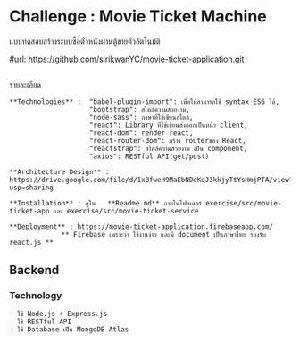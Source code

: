 ﻿# Challenge : Movie Ticket Machine

แบบทดสอบสร้างระบบซื้อตั๋วหนังผ่านตู้ขายตั๋วอัตโนมัติ

#url: https://github.com/sirikwanYC/movie-ticket-application.git

## 
รายละเอียด

	**Technologies** :  "babel-plugin-import": เพื่อให้สามารถใช้ syntax ES6 ได้,
    					"bootstrap": สไตล์ความสวยงาม,
    					"node-sass": ภาษาที่ใช้เขียนสไตล์,
    					"react": Library ที่ใช้เขียนส่งออกเป็นหน้า client,
    					"react-dom": render react,
    					"react-router-dom": สร้าง routerของ React,
    					"reactstrap": สไตล์ความสวยงาม เป็น component,
						"axios": RESTful API(get/post) 
   
	**Architecture Design** : https://drive.google.com/file/d/1xBfweH9MaEbNDeKqJ3kkjyTtYsHmjPTA/view?usp=sharing   
   
	**Installation** : ดูใน   **Readme.md** ภายในโฟลเดอร์ exercise/src/movie-ticket-app และ exercise/src/movie-ticket-service
   
	**Deployment** : https://movie-ticket-application.firebaseapp.com/
			     ** Firebase เพราะว่า ใช้งานง่าย และมี document เป็นภาษาไทย รองรับ react.js **

## Backend
### Technology 
	- ใช้ Node.js + Express.js
	- ใช้ RESTful API 
	- ใช้ Database เป็น MongoDB Atlas

